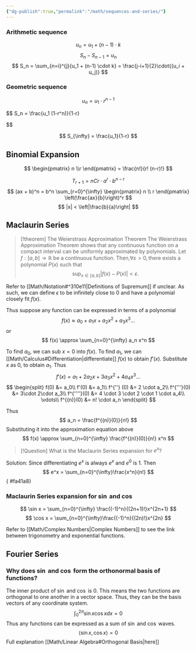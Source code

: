 ```yaml
---
{"dg-publish":true,"permalink":"/math/sequences-and-series/"}
---
```



### Arithmetic sequence
$$
u_n = u_1 + (n-1)\cdot k
$$
$$
S_n - S_{n-1} = u_n
$$
$$
S_n = \sum_{n=i}^{j}{u_1 + (n-1) \cdot k} = \frac{j-i+1}{2}\cdot{(u_i + u_j)}
$$


### Geometric sequence

$$
u_n = u_1 \cdot r^{n-1}
$$

$$
S_n = \frac{u_1 (1-r^n)}{1-r}

$$

$$
S_{\infty} = \frac{u_1}{1-r}
$$
## Binomial Expansion

$$
\begin{pmatrix} n \\r \end{pmatrix} = \frac{n!}{r! (n-r)!}
$$

$$
T_{r+1} = nCr  \cdot a^{r} \cdot b^{n-r}
$$
$$
(ax + b)^n = b^n \sum_{r=0}^{\infty} 
\begin{pmatrix} n \\ r \end{pmatrix} 
\left(\frac{ax}{b}\right)^r
$$
$$
|x| < \left|\frac{b}{a}\right|
$$

## Maclaurin Series
> [!theorem] The Weierstrass Approximation Theorem
> The Weierstrass Approximation Theorem shows that any continuous function on a compact interval can be uniformly approximated by polynomials.
> $\text{Let } f : [a, b] \to \mathbb{R} \text{ be a continuous function. } \text{Then,} \forall \varepsilon > 0, \text{there exists a polynomial } P(x)$ 
> $\text{such that}$
> $$\sup_{x \in [a, b]} |f(x) - P(x)| < \varepsilon.$$

Refer to [[Math/Notation#^310e11\|Definitions of Supremum]] if unclear.
As such, we can define $\epsilon$ to be infinitely close to 0 and have a polynomial closely fit $f(x)$.

Thus suppose any function can be expressed in terms of a polynomial
$$
f(x) \approx a_0 + a_1x + a_2x^2 + a_3x^3 \dots  
$$
or
$$
f(x) \approx \sum_{n=0}^{\infty} a_n x^n
$$

To find $a_0$, we can sub $x=0$ into $f(x)$. 
To find $a_1$, we can [[Math/Calculus#Differentiation\|differentiate]] $f(x)$ to obtain $f'(x)$. Substitute $x$ as 0, to obtain $a_1$. Thus
$$
f'(x) = a_1 + 2 a_2x + 3a_3 x^2 + 4a_4x^3 \dots 
$$
$$
\begin{split}
f(0) &= a_0\\
f'(0) &= a_1\\
f^{''} (0) &= 2 \cdot a_2\\
f^{'''}(0) &= 3\cdot 2\cdot a_3\\
f^{''''}(0) &= 4 \cdot 3 \cdot 2 \cdot 1 \cdot a_4\\
\vdots\\
f^{(n)}(0) &= n! \cdot a_n
\end{split}
$$

Thus
$$
a_n = \frac{f^{(n)}(0)}{n!}
$$
Substituting it into the approximation equation above
$$
f(x) \approx \sum_{n=0}^{\infty} \frac{f^{(n)}(0)}{n!} x^n
$$
>[!Question]
>What is the Maclaurin Series expansion for $e^x$?

Solution: Since differentiating $e^x$ is always $e^x$ and $e^0$ is $1$. Then
$$
e^x = \sum_{n=0}^{\infty}\frac{x^n}{n!}
$$
{ #fa41a8}


### Maclaurin Series expansion for $\sin$ and $\cos$

$$
\sin x = \sum_{n=0}^{\infty} \frac{(-1)^n}{(2n+1)!}x^{2n+1}
$$
$$
\cos x = \sum_{n=0}^{\infty}\frac{(-1)^n}{(2n)!}x^{2n}
$$

Refer to [[Math/Complex Numbers\|Complex Numbers]] to see the link between trigonometry and exponential functions.

## Fourier Series

### Why does $\sin$ and $\cos$ form the orthonormal basis of functions?

The inner product of $\sin$ and $\cos$ is 0. This means the two functions are orthogonal to one another in a vector space. Thus, they can be the basis vectors of any coordinate system. 
$$
\int_{0}^{2\pi}\sin x\cos x dx = 0 
$$
Thus any functions can be expressed as a sum of $\sin$ and $\cos$ waves. 
$$
\langle \sin x, \cos x \rangle = 0
$$
Full explanation [[Math/Linear Algebra#Orthogonal Basis\|here]]
